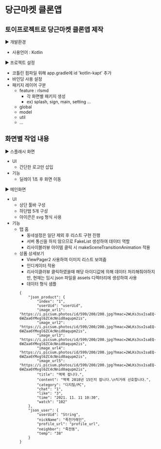 # 당근마켓 클론앱

## 토이프로젝트로 당근마켓 클론앱 제작

► 개발환경

- 사용언어 : Kotlin

► 프로젝트 설정

- 코틀린 컴파일 위해 app.gradle에 id 'kotlin-kapt' 추가
- 바인딩 사용 설정
- 패키지 레이어 구분
  - feature : rlsmd
    - 각 화면별 패키지 생성
    - ex) splash, sign, main, setting ...
  - global
  - model
  - util
  - ...

## 화면별 작업 내용

► 스플래시 화면

- UI
  - 간단한 로고만 삽입
- 기능
  - 딜레이 1초 후 화면 이동

► 메인화면

- UI
  - 상단 툴바 구성
  - 하단탭 5개 구성
  - 아이콘은 svg 형식 사용
- 기능
  - 탭 홈
    - 동네설정은 일단 제외 후 리스트 구현 진행
    - 서버 통신을 하지 않으므로 FakeList 생성하여 데이터 역할
    - 리사이블러뷰 아이템 클릭 시 makeSceneTransitionAnimation 적용
  - 상품 상세보기
    - ViewPager2 사용하여 이미지 리스트 보여줌
    - 인디게이터 적용
    - 리사이클러뷰 클릭하였을때 해당 아이디값에 의해 데이터 처리해줘야하지만, 현재는 임시 json 파일을 assets 디렉터리에 생성하여 사용
    - 데이터 형식 샘플
    ```
    {
        "json_product": {
            "index": "1",
            "userUid": "userUid",
            "image_url1": "https://i.picsum.photos/id/599/200/200.jpg?hmac=2WLKs3sxIsaEQ-6WZaa6YMxgl6ZC4cNnid0aqupm2is",
            "image_url2": "https://i.picsum.photos/id/599/200/200.jpg?hmac=2WLKs3sxIsaEQ-6WZaa6YMxgl6ZC4cNnid0aqupm2is",
            "image_url3": "https://i.picsum.photos/id/599/200/200.jpg?hmac=2WLKs3sxIsaEQ-6WZaa6YMxgl6ZC4cNnid0aqupm2is",
            "image_url4": "https://i.picsum.photos/id/599/200/200.jpg?hmac=2WLKs3sxIsaEQ-6WZaa6YMxgl6ZC4cNnid0aqupm2is",
            "image_url5": "https://i.picsum.photos/id/599/200/200.jpg?hmac=2WLKs3sxIsaEQ-6WZaa6YMxgl6ZC4cNnid0aqupm2is",
            "title": "맥북 팝니다.",
            "content": "맥북 2018년 15인치 팝니다.\n직거래 선호합니다.",
            "category": "디지털/PC",
            "chat": "1",
            "like": "3",
            "time": "2021. 11. 11 10:30",
            "watch": "102"
        },
        "json_user": {
            "userUid": "String",
            "nickName": "죽전거래인",
            "profile_url": "profile_url",
            "neighbor": "죽전동",
            "temp": "38"
        }
    }
    ```
